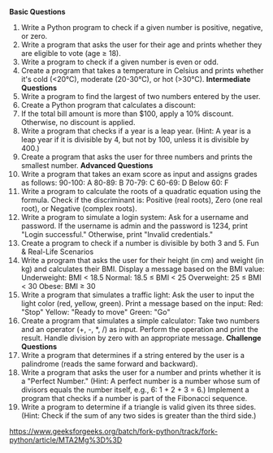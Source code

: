**Basic Questions**
1. Write a Python program to check if a given number is positive, negative, or zero.
2. Write a program that asks the user for their age and prints whether they are eligible to vote (age ≥ 18).
3. Write a program to check if a given number is even or odd.
4. Create a program that takes a temperature in Celsius and prints whether it's cold (<20°C), moderate (20-30°C), or hot (>30°C).
**Intermediate Questions**
5. Write a program to find the largest of two numbers entered by the user.
6. Create a Python program that calculates a discount:
7. If the total bill amount is more than $100, apply a 10% discount.
Otherwise, no discount is applied.
8. Write a program that checks if a year is a leap year. (Hint: A year is a leap year if it is divisible by 4, but not by 100, unless it is divisible by 400.)
9. Create a program that asks the user for three numbers and prints the smallest number.
**Advanced Questions**
10. Write a program that takes an exam score as input and assigns grades as follows:
90-100: A
80-89: B
70-79: C
60-69: D
Below 60: F
11. Write a program to calculate the roots of a quadratic equation using the formula. Check if the discriminant is:
Positive (real roots),
Zero (one real root), or
Negative (complex roots).
12. Write a program to simulate a login system:
Ask for a username and password.
If the username is admin and the password is 1234, print "Login successful."
Otherwise, print "Invalid credentials."
13. Create a program to check if a number is divisible by both 3 and 5.
Fun & Real-Life Scenarios
14. Write a program that asks the user for their height (in cm) and weight (in kg) and calculates their BMI. Display a message based on the BMI value:
Underweight: BMI < 18.5
Normal: 18.5 ≤ BMI < 25
Overweight: 25 ≤ BMI < 30
Obese: BMI ≥ 30
15. Write a program that simulates a traffic light:
Ask the user to input the light color (red, yellow, green).
Print a message based on the input:
Red: "Stop"
Yellow: "Ready to move"
Green: "Go"
16. Create a program that simulates a simple calculator:
Take two numbers and an operator (+, -, *, /) as input.
Perform the operation and print the result.
Handle division by zero with an appropriate message.
**Challenge Questions**
17. Write a program that determines if a string entered by the user is a palindrome (reads the same forward and backward).
18. Write a program that asks the user for a number and prints whether it is a "Perfect Number." (Hint: A perfect number is a number whose sum of divisors equals the number itself, e.g., 6: 1 + 2 + 3 = 6.)
Implement a program that checks if a number is part of the Fibonacci sequence.
19. Write a program to determine if a triangle is valid given its three sides. (Hint: Check if the sum of any two sides is greater than the third side.)


https://www.geeksforgeeks.org/batch/fork-python/track/fork-python/article/MTA2Mg%3D%3D